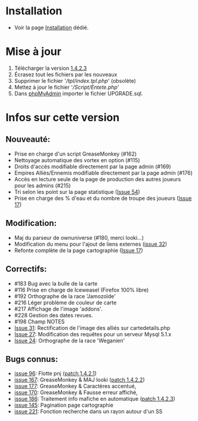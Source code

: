 # Installation #

  * Voir la page [Installation](Installation.md) dédié.

# Mise à jour #

  1. Télécharger la version [1.4.2.3](http://code.google.com/p/eude/downloads/detail?name=eude-1.4.2.3.tar.gz)
  1. Écrasez tout les fichiers par les nouveaux
  1. Supprimer le fichier '_/tpl/index.tpl.php_' (obsolète)
  1. Mettez à jour le fichier '_/Script/Entete.php_'
  1. Dans [phpMyAdmin](phpMyAdmin.md) importer le fichier UPGRADE.sql.


# Infos sur cette version #

## Nouveauté: ##
  * Prise en charge d'un script GreaseMonkey (#162)
  * Nettoyage automatique des vortex en option (#115)
  * Droits d'accès modifiable directement par la page admin (#169)
  * Empires Alliés/Ennemis modifiable directement par la page admin (#176)
  * Accès en lecture seule de la page de production des autres joueurs pour les admins (#215)
  * Tri selon les point sur la page statistique ([Issue 54](https://code.google.com/p/eude/issues/detail?id=54))
  * Prise en charge des % d'eau et du nombre de troupe des joueurs ([Issue 17](https://code.google.com/p/eude/issues/detail?id=17))

## Modification: ##
  * Maj du parseur de ownuniverse (#180, merci looki...)
  * Modification du menu pour l'ajout de liens externes ([issue 32](https://code.google.com/p/eude/issues/detail?id=32))
  * Refonte complète de la page cartographie ([Issue 17](https://code.google.com/p/eude/issues/detail?id=17))
## Correctifs: ##
  * #183 Bug avec la bulle de la carte
  * #116 Prise en charge de Iceweasel (Firefox 100% libre)
  * #192 Orthographe de la race 'Jamozoïde'
  * #216 Léger problème de couleur de carte
  * #217 Affichage de l'image 'addons'.
  * #228 Gestion des dates revues.
  * #198 Champ NOTES
  * [Issue 31](https://code.google.com/p/eude/issues/detail?id=31): Rectification de l'image des alliés sur cartedetails.php
  * [Issue 27](https://code.google.com/p/eude/issues/detail?id=27): Modification des requêtes pour un serveur Mysql 5.1.x
  * [Issue 24](https://code.google.com/p/eude/issues/detail?id=24): Orthographe de la race 'Weganien'

## Bugs connus: ##

  * [issue 96](https://code.google.com/p/eude/issues/detail?id=96): Flotte pnj ([patch 1.4.2.1](http://code.google.com/p/eude/downloads/detail?name=eude-patch-1.4.2.1.tar.gz))
  * [issue 167](https://code.google.com/p/eude/issues/detail?id=167): GreaseMonkey & MAJ looki ([patch 1.4.2.2](http://code.google.com/p/eude/downloads/detail?name=eude-patch-1.4.2.2.tar.gz))
  * [issue 177](https://code.google.com/p/eude/issues/detail?id=177): GreaseMonkey & Caractères accentué,
  * [issue 170](https://code.google.com/p/eude/issues/detail?id=170): GreaseMonkey & Fausse erreur affiché,
  * [issue 186](https://code.google.com/p/eude/issues/detail?id=186): Traitement info mafiche en automatique ([patch 1.4.2.3](http://code.google.com/p/eude/downloads/detail?name=eude-patch-1.4.2.3.tar.gz))
  * [issue 145](https://code.google.com/p/eude/issues/detail?id=145): Pagination page cartographie
  * [issue 221](https://code.google.com/p/eude/issues/detail?id=221): Fonction recherche dans un rayon autour d'un SS
